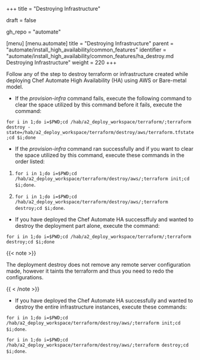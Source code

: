 +++
title = "Destroying Infrastructure"

draft = false

gh_repo = "automate"

[menu]
  [menu.automate]
    title = "Destroying Infrastructure"
    parent = "automate/install_high_availability/common_features"
    identifier = "automate/install_high_availability/common_features/ha_destroy.md Destroying Infrastructure"
    weight = 220
+++

Follow any of the step to destroy terraform or infrastructure created while deploying Chef Automate High Availability (HA) using AWS or Bare-metal model.

- If the *provision-infra* command fails, execute the following command to clear the space utilized by this command before it fails, execute the command:

`for i in 1;do i=$PWD;cd /hab/a2_deploy_workspace/terraform/;terraform destroy -state=/hab/a2_deploy_workspace/terraform/destroy/aws/terraform.tfstate;cd $i;done`

- If the *provision-infra* command ran successfully and if you want to clear the space utilized by this command, execute these commands in the order listed:

1. `for i in 1;do i=$PWD;cd /hab/a2_deploy_workspace/terraform/destroy/aws/;terraform init;cd $i;done`.

1. `for i in 1;do i=$PWD;cd /hab/a2_deploy_workspace/terraform/destroy/aws/;terraform destroy;cd $i;done`.

- If you have deployed the Chef Automate HA successffuly and wanted to destroy the deployment part alone, execute the command:

`for i in 1;do i=$PWD;cd /hab/a2_deploy_workspace/terraform/;terraform destroy;cd $i;done`

{{< note >}}
 
The deployment destroy does not remove any remote server configuration made, however it taints the terraform and thus you need to redo the configurations.

{{ < /note >}}

- If you have deployed the Chef Automate HA successfully and wanted to destroy the entire infrastructure instances, execute these commands:

`for i in 1;do i=$PWD;cd /hab/a2_deploy_workspace/terraform/destroy/aws/;terraform init;cd $i;done`.

`for i in 1;do i=$PWD;cd /hab/a2_deploy_workspace/terraform/destroy/aws/;terraform destroy;cd $i;done`.
